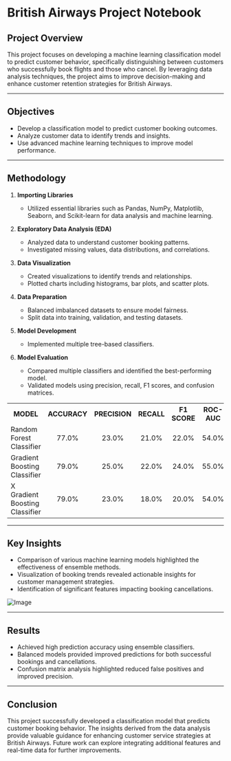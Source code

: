 # British Airways Project Notebook

## Project Overview
This project focuses on developing a machine learning classification model to predict customer behavior, specifically distinguishing between customers who successfully book flights and those who cancel. By leveraging data analysis techniques, the project aims to improve decision-making and enhance customer retention strategies for British Airways.

---

## Objectives
- Develop a classification model to predict customer booking outcomes.
- Analyze customer data to identify trends and insights.
- Use advanced machine learning techniques to improve model performance.

---

## Methodology
1. **Importing Libraries**
   - Utilized essential libraries such as Pandas, NumPy, Matplotlib, Seaborn, and Scikit-learn for data analysis and machine learning.

2. **Exploratory Data Analysis (EDA)**
   - Analyzed data to understand customer booking patterns.
   - Investigated missing values, data distributions, and correlations.

3. **Data Visualization**
   - Created visualizations to identify trends and relationships.
   - Plotted charts including histograms, bar plots, and scatter plots.

4. **Data Preparation**
   - Balanced imbalanced datasets to ensure model fairness.
   - Split data into training, validation, and testing datasets.

5. **Model Development**
   - Implemented multiple tree-based classifiers.
   
6. **Model Evaluation**
   - Compared multiple classifiers and identified the best-performing model.
   - Validated models using precision, recall, F1 scores, and confusion matrices.

<table align="center">
 <tr>
    <th>MODEL</th>
    <th>ACCURACY</th>
    <th>PRECISION</th>
    <th>RECALL</th>
    <th>F1 SCORE</th>
    <th>ROC-AUC</th>
 </tr>
 <tr>
    <td>Random Forest Classifier</td>
    <td align="center">77.0%</td>
    <td align="center">23.0%</td>
    <td align="center">21.0%</td>
    <td align="center">22.0%</td>
    <td align="center">54.0%</td>
 </tr>
 <tr>
    <td>Gradient Boosting Classifier</td>
    <td align="center">79.0%</td>
    <td align="center">25.0%</td>
    <td align="center">22.0%</td>
    <td align="center">24.0%</td>
    <td align="center">55.0%</td>
 </tr>
 <tr>
    <td>X Gradient Boosting Classifier</td>
    <td align="center">79.0%</td>
    <td align="center">23.0%</td>
    <td align="center">18.0%</td>
    <td align="center">20.0%</td>
    <td align="center">54.0%</td>
 </tr>
</table>

---

## Key Insights
- Comparison of various machine learning models highlighted the effectiveness of ensemble methods.
- Visualization of booking trends revealed actionable insights for customer management strategies.
- Identification of significant features impacting booking cancellations.

![Image](https://github.com/user-attachments/assets/947297b4-c852-4f33-89e7-da966c6accfe)

---

## Results
- Achieved high prediction accuracy using ensemble classifiers.
- Balanced models provided improved predictions for both successful bookings and cancellations.
- Confusion matrix analysis highlighted reduced false positives and improved precision.

---

## Conclusion
This project successfully developed a classification model that predicts customer booking behavior. The insights derived from the data analysis provide valuable guidance for enhancing customer service strategies at British Airways. Future work can explore integrating additional features and real-time data for further improvements.
